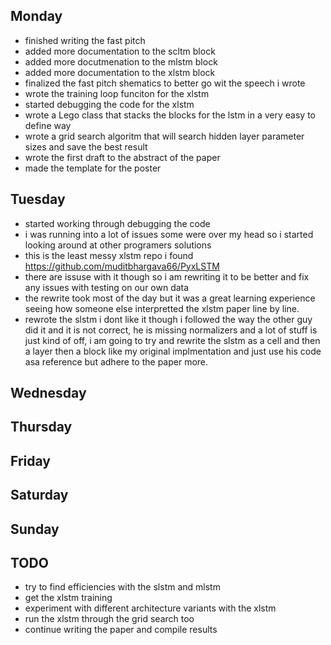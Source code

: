 ## Monday
- finished writing the fast pitch
- added more documentation to the scltm block
- added more docutmenation to the mlstm block
- added more documentation to the xlstm block
- finalized the fast pitch shematics to better go wit the speech i wrote
- wrote the training loop funciton for the xlstm
- started debugging the code for the xlstm
- wrote a Lego class that stacks the blocks for the lstm in a very easy to define way
- wrote a grid search algoritm that will search hidden layer parameter sizes and save the best result
- wrote the first draft to the abstract of the paper
- made the template for the poster



## Tuesday
- started working through debugging the code
- i was running into a lot of issues some were over my head so i started looking around at other programers solutions
- this is the least messy xlstm repo i found https://github.com/muditbhargava66/PyxLSTM
- there are issuse with it though so i am rewriting it to be better and fix any issues with testing on our own data
- the rewrite took most of the day but it was a great learning experience seeing how someone else interpretted the xlstm paper line by line. 
- rewrote the slstm i dont like it though i followed the way the other guy did it and it is not correct, he is missing normalizers and a lot of stuff is just kind of off, i am going to try and rewrite the slstm as a cell and then a layer then a block like my original implmentation and just use his code asa reference but adhere to the paper more.

## Wednesday

## Thursday

## Friday 

## Saturday 

## Sunday

## TODO

- try to find efficiencies with the slstm and mlstm
- get the xlstm training 
- experiment with different architecture variants with the xlstm
- run the xlstm through the grid search too
- continue writing the paper and compile results



